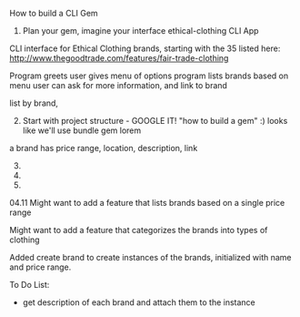 How to build a CLI Gem

1. Plan your gem, imagine your interface
  ethical-clothing CLI App

  CLI interface for Ethical Clothing brands, starting with the 35 listed here:
  http://www.thegoodtrade.com/features/fair-trade-clothing

  Program greets user
  gives menu of options
  program lists brands based on menu
  user can ask for more information, and link to brand

  list by brand,

2. Start with project structure - GOOGLE IT!
  "how to build a gem" :)
  looks like we'll use bundle gem lorem


a brand has
 price range, location, description, link


 3.
 4.
 5.

04.11
Might want to add a feature that lists brands based on a single price range

Might want to add a feature that categorizes the brands into types of clothing 

Added create brand to create instances of the brands, initialized with name and price range.

To Do List:
- get description of each brand and attach them to the instance
